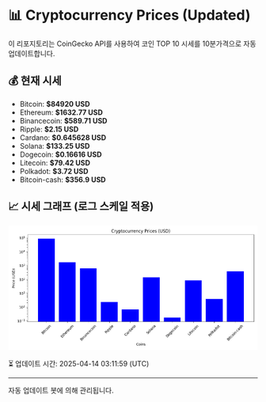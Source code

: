 
# 📊 Cryptocurrency Prices (Updated)

이 리포지토리는 CoinGecko API를 사용하여 코인 TOP 10 시세를 10분가격으로 자동 업데이트합니다.

## 💰 현재 시세
- Bitcoin: **$84920 USD**
- Ethereum: **$1632.77 USD**
- Binancecoin: **$589.71 USD**
- Ripple: **$2.15 USD**
- Cardano: **$0.645628 USD**
- Solana: **$133.25 USD**
- Dogecoin: **$0.16616 USD**
- Litecoin: **$79.42 USD**
- Polkadot: **$3.72 USD**
- Bitcoin-cash: **$356.9 USD**

## 📈 시세 그래프 (로그 스케일 적용)
![Crypto Prices](crypto_prices.png)

⏳ 업데이트 시간: 2025-04-14 03:11:59 (UTC)

---
자동 업데이트 봇에 의해 관리됩니다.
